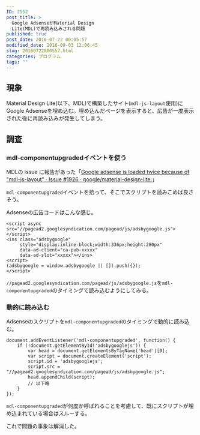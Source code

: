 ```yaml
---
ID: 2552
post_title: >
  Google AdsenseがMaterial Design
  Lite(MDL)で再読み込みされる問題
published: true
post_date: 2016-07-22 00:05:57
modified_date: 2016-09-03 12:06:45
slug: 20160722000557.html
categories: プログラム
tags: ""
---
```

<!--more-->
<h2>現象</h2>
Material Design Lite(以下、MDL)で構築したサイト(<code>mdl-js-layout</code>使用)にGoogle Adsenseを埋め込む。埋め込んだページを表示すると、広告が一度表示された後に再読み込みが発生してしまう。

<h2>調査</h2>
<h3>mdl-componentupgradedイベントを使う</h3>
MDLの issue に報告があった「<a href="https://github.com/google/material-design-lite/issues/1926">Google adsense is loaded twice because of "mdl-js-layout" · Issue #1926 · google/material-design-lite:</a>」

<code>mdl-componentupgraded</code>イベントを拾って、そこでスクリプトを読みこめば良さそう。

Adsenseの広告コードはこんな感じ。
<pre class="language-javascript"><code>&lt;script async src="//pagead2.googlesyndication.com/pagead/js/adsbygoogle.js"&gt;&lt;/script&gt;
&lt;ins class="adsbygoogle"
     style="display:inline-block;width:336px;height:280px"
     data-ad-client="ca-pub-xxxxx"
     data-ad-slot="xxxxx"&gt;&lt;/ins&gt;
&lt;script&gt;
(adsbygoogle = window.adsbygoogle || []).push({});
&lt;/script&gt;</code></pre>
<code>//pagead2.googlesyndication.com/pagead/js/adsbygoogle.js</code>を<code>mdl-componentupgraded</code>のタイミングで読み込むようにしてみる。

<h3>動的に読み込む</h3>
Adsenseのスクリプトを<code>mdl-componentupgraded</code>のタイミングで動的に読み込む。
<pre class="language-javascript"><code>document.addEventListener('mdl-componentupgraded', function() {
    if (!document.getElementById('adsbygooglejs')) {
        var head = document.getElementsByTagName('head')[0];
        var script = document.createElement('script');
        script.id = 'adsbygooglejs';
        script.src = "//pagead2.googlesyndication.com/pagead/js/adsbygoogle.js";
        head.appendChild(script);
        // 以下略
    }
});</code></pre>
<code>mdl-componentupgraded</code>が何度か呼ばれることを考慮して、既にスクリプトが埋め込まれている場合はスルーする。

これで問題の事象は解消した。